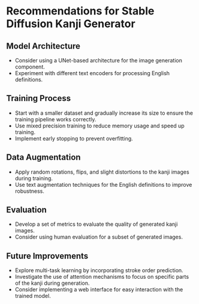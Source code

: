 # Recommendations for Stable Diffusion Kanji Generator

## Model Architecture

- Consider using a UNet-based architecture for the image generation component.
- Experiment with different text encoders for processing English definitions.

## Training Process

- Start with a smaller dataset and gradually increase its size to ensure the training pipeline works correctly.
- Use mixed precision training to reduce memory usage and speed up training.
- Implement early stopping to prevent overfitting.

## Data Augmentation

- Apply random rotations, flips, and slight distortions to the kanji images during training.
- Use text augmentation techniques for the English definitions to improve robustness.

## Evaluation

- Develop a set of metrics to evaluate the quality of generated kanji images.
- Consider using human evaluation for a subset of generated images.

## Future Improvements

- Explore multi-task learning by incorporating stroke order prediction.
- Investigate the use of attention mechanisms to focus on specific parts of the kanji during generation.
- Consider implementing a web interface for easy interaction with the trained model.